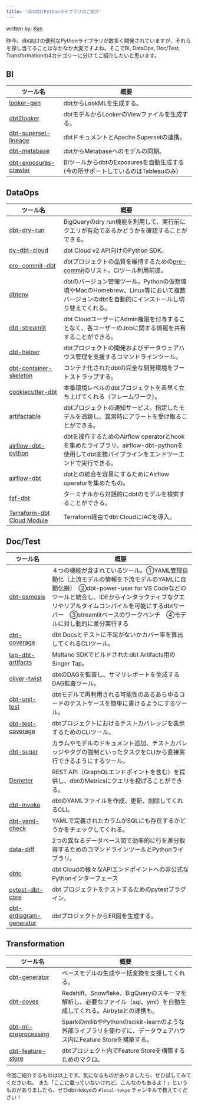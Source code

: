```yaml
---
title: 'dbt向けPythonライブラリのご紹介'
---
```

written by: [Ken](https://twitter.com/diggy__k)

昨今、dbt向けの便利なPythonライブラリが数多く開発されていますが、それらを探し当てることはなかなか大変ですよね。そこでBI, DataOps, Doc/Test, Transformationの4カテゴリーに分けてご紹介したいと思います。

## BI
| ツール名 | 概要 |
| --- | --- |
| [looker-gen](https://github.com/aaronbannin/looker-gen) | dbtからLookMLを生成する。 |
| [dbt2looker](https://github.com/lightdash/dbt2looker) | dbtモデルからLookerのViewファイルを生成する。 |
| [dbt-superset-lineage](https://github.com/slidoapp/dbt-superset-lineage) | dbtドキュメントとApache Supersetの連携。 |
| [dbt-metabase](https://github.com/gouline/dbt-metabase) | dbtからMetabaseへのモデルの同期。 |
| [dbt-exposures-crawler](https://github.com/voi-oss/dbt-exposures-crawler) | BIツールからdbtのExposuresを自動生成する(今の所サポートしているのはTableauのみ) |
## DataOps
| ツール名 | 概要 |
| --- | --- |
| [dbt-dry-run](https://github.com/autotraderuk/dbt-dry-run) | BigQueryのdry run機能を利用して、実行前にクエリが有効であるかどうかを確認することができる。 |
| [py-dbt-cloud](https://github.com/dwallace0723/py-dbt-cloud) | dbt Cloud v2 API向けのPython SDK。 |
| [pre-commit-dbt](https://github.com/offbi/pre-commit-dbt) | dbtプロジェクトの品質を維持するための[pre-commit](https://pre-commit.com/)のリスト。CIツール利用前提。 |
| [dbtenv](https://github.com/brooklyn-data/dbtenv) | dbtのバージョン管理ツール。Pythonの仮想環境やMacのHomebrew、Linux等において複数バージョンのdbtを自動的にインストールし切り替えてくれる。 |
| [dbt-streamlit](https://github.com/Cazoo-uk/dbt-streamlit) | dbt CloudユーザーにAdmin権限を付与することなく、各ユーザーのJobに関する情報を共有することができる。 |
| [dbt-helper](https://github.com/mikekaminsky/dbt-helper) | dbtプロジェクトの開発およびデータウェアハウス管理を支援するコマンドラインツール。 |
| [dbt-container-skeleton](https://github.com/gnilrets/dbt-container-skeleton) | コンテナ化されたdbtの完全な開発環境をブートストラップする。 |
| [cookiecutter-dbt](https://github.com/datacoves/cookiecutter-dbt) | 本番環境レベルのdbtプロジェクトを素早く立ち上げてくれる（フレームワーク）。 |
| [artifactable](https://github.com/artifactable/cli) | dbtプロジェクトの通知サービス。指定したモデルを追跡し、異常時にアラートを受け取ることができる。 |
| [airflow-dbt-python](https://github.com/tomasfarias/airflow-dbt-python) | dbtを操作するためのAirflow operatorとhookを集めたライブラリ。airflow-dbt-pythonを使用してdbt変換パイプラインをエンドツーエンドで実行できる。 |
| [airflow-dbt](https://github.com/gocardless/airflow-dbt) | dbtとの統合を容易にするためにAirflow operatorを集めたもの。 |
| [fzf-dbt](https://github.com/Infused-Insight/fzf-dbt) | ターミナルから対話的にdbtのモデルを検索することができる。 |
| [Terraform-dbt Cloud Module](https://github.com/GtheSheep/terraform-provider-dbt-cloud) | Terraform経由でdbt CloudにIACを導入。 |
## Doc/Test
| ツール名 | 概要 |
| --- | --- |
| [dbt-osmosis](https://github.com/z3z1ma/dbt-osmosis) | ４つの機能が含まれているツール。①YAML管理自動化（上流モデルの情報を下流モデルのYAMLに自動伝搬）　②dbt-power-user for VS Codeなどのツールと統合し、IDEからインタラクティブなクエリやリアルタイムコンパイルを可能にするdbtサーバー　③streamlitベースのワークベンチ　④モデルに対し動的に差分実行する |
| [dbt-coverage](https://github.com/slidoapp/dbt-coverage) | dbt Docsとテストに不足がないかカバー率を算出してくれるCLIツール。 |
| [tap-dbt-artifacts](https://github.com/prratek/tap-dbt-artifacts) | Meltano SDKでビルドされたdbt Artifacts用のSinger Tap。 |
| [oliver-twist](https://github.com/autotraderuk/oliver-twist) | dbtのDAGを監査し、サマリレポートを生成するDAG監査ツール。 |
| [dbt-unit-test](https://github.com/AgeOfLearning/dbt-unit-test) | dbtモデルで再利用される可能性のあるあらゆるコードのテストケースを簡単に書けるようにするツール。 |
| [dbt-test-coverage](https://github.com/mikaelene/dbt-test-coverage) | dbtプロジェクトにおけるテストカバレッジを表示するためのCLIツール。 |
| [dbt-sugar](https://github.com/bitpicky/dbt-sugar) | カラムやモデルのドキュメント追加、テストカバレッジやタグの強制といったタスクをCLIから直接実行できるようにするツール。 |
| [Demeter](https://github.com/mjirv/demeter) | REST API（GraphQLエンドポイントを含む）を提供し、dbtのMetricsにクエリを投げることができる。 |
| [dbt-invoke](https://github.com/Dashlane/dbt-invoke) | dbtのYAMLファイルを作成、更新、削除してくれるCLI。 |
| [dbt-yaml-check](https://github.com/k-aranke/dbt-yaml-check) | YAMLで定義されたカラムがSQLにも存在するかどうかをチェックしてくれる。 |
| [data-diff](https://github.com/datafold/data-diff) | 2つの異なるデータベース間で効率的に行を差分取得するためのコマンドラインツールとPythonライブラリ。 |
| [dbtc](https://github.com/dpguthrie/dbtc) | dbt Cloudの様々なAPIエンドポイントへの非公式なPythonインターフェース |
| [pytest-dbt-core](https://github.com/godatadriven/pytest-dbt-core) | dbt プロジェクトをテストするためのpytestプラグイン。 |
| [dbt-erdiagram-generator](https://github.com/intellishore/dbt-erdiagram-generator) | dbtプロジェクトからER図を生成する。 |
## Transformation
| ツール名 | 概要 |
| --- | --- |
| [dbt-generator](https://github.com/tuanchris/dbt-generator) | ベースモデルの生成や一括変換を支援してくれる。 |
| [dbt-coves](https://github.com/datacoves/dbt-coves) | Redshift、Snowflake、BigQueryのスキーマを解析し、必要なファイル（sql、yml）を自動生成してくれる。Airbyteとの連携も。 |
| [dbt-ml-preprocessing](https://github.com/omnata-labs/dbt-ml-preprocessing) | SparkのmllibやPythonのscikit-learnのような外部ライブラリを使わずに、データウェアハウス内にFeature Storeを構築する。 |
| [dbt-feature-store](https://github.com/fal-ai/dbt_feature_store) | dbtプロジェクト内でFeature Storeを構築するためのマクロ。 |

今回ご紹介するものは以上です。気になるものがありましたら、ぜひ試してみてくださいね。
また「ここに載っていないけれど、こんなのもあるよ！」というものがありましたら、ぜひdbt-tokyoの `#local-tokyo` チャンネルで教えてください！

